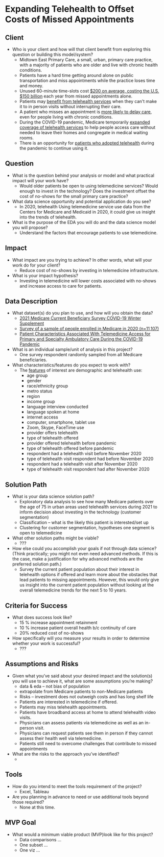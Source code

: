 # Expanding Telehealth to Offset Costs of Missed Appointments 

## Client
* Who is your client and how will that client benefit from exploring this question or building this model/system?<br/>
    * Midtown East Primary Care, a small, urban, primary care practice, with a majority of patients who are older and live with chronic health conditions.  
    * Patients have a hard time getting around alone on public transportation and miss appointments while the practice loses time and money. 
    * Unused 60-minute time-slots cost [$200 on average, costing the U.S. $150 billion](https://www.hcinnovationgroup.com/clinical-it/article/13008175/missed-appointments-cost-the-us-healthcare-system-150b-each-year) each year from missed appointments alone. 
    * Patients may [benefit from telehealth services](https://www.cdc.gov/dhdsp/pubs/telehealth.htm) when they can't make it to in person visits without interrupting their care. 
    * A patient who misses an appointment is [more likely to delay care](https://www.athenahealth.com/knowledge-hub/financial-performance/no-show-effect-even-one-missed-appointment-risks-retention), even for people living with chronic conditions. 
    * During the COVID-19 pandemic, Medicare temporarily [expanded coverage of telehealth services](https://www.medicare.gov/coverage/telehealth) to help people access care without needed to leave their homes and congregate in medical waiting rooms. 
    * There is an opportunity for [patients who adopted telehealth](https://www.ncbi.nlm.nih.gov/pmc/articles/PMC7772717/) during the pandemic to continue using it. 
## Question
* What is the question behind your analysis or model and what practical impact will your work have?<br/>
    * Would older patients be open to using telemedicine services? Would enough to invest in the technology? Does the investment offset the cost of no-shows for the small primary care practice?<br/>
* What data science opportunity and potential application do you see?<br/>
    * In 2020, telehealth Using telemedicine service use data from the Centers for Medicare and Medicaid in 2020, it could give us insight into the trends of telehealth. <br/>
* What is the purpose of the EDA you will do and the data science model you will propose?<br/>
    * Understand the factors that encourage patients to use telemedicine. <br/>
## Impact
* What impact are you trying to achieve? In other words, what will your work do for your client? <br/>
    * Reduce cost of no-shows by investing in telemedicine infrastructure.<br/>
* What is your impact hypothesis? <br/>
    * Investing in telemedicine will lower costs associated with no-shows and increase access to care for patients.<br/> 
## Data Description
* What dataset(s) do you plan to use, and how will you obtain the data? <br/>
    * [2021 Medicare Current Beneficiary Survey COVID-19 Winter Supplement](https://www.cms.gov/Research-Statistics-Data-and-Systems/Downloadable-Public-Use-Files/MCBS-Public-Use-File) 
    * [Survey of a sample of people enrolled in Medicare in 2020 (n=11,107) ](https://www.cms.gov/files/document/2021mcbscovidpufdugwinter.pdf)
    * [Patient Characteristics Associated With Telemedicine Access for Primary and Specialty Ambulatory Care During the COVID-19 Pandemic](https://www.ncbi.nlm.nih.gov/pmc/articles/PMC7772717/)
* What is an individual sample/unit of analysis in this project?<br/>
    * One survey respondent randomly sampled from all Medicare beneficiaries.<br/> 
* What characteristics/features do you expect to work with?<br/>
    * The [features](https://www.cms.gov/files/document/covidpuf32021wtxt.txt) of interest are demographic and telehealth use:
        * age group
        * gender
        * race/ethnicity group
        * metro status
        * region
        * income group
        * language interview conducted
        * language spoken at home
        * internet access
        * computer, smartphone, tablet use
        * Zoom, Skype, FaceTime use
        * provider offers telehealth
        * type of telehealth offered
        * provider offered telehealth before pandemic
        * type of telehealth offered before pandemic
        * respondent had a telehealth visit before November 2020
        * type of telehealth visit respondent had before November 2020
        * respondent had a telehealth visit after November 2020
        * type of telehealth visit respondent had after November 2020   <br/>
    
## Solution Path 
* What is your data science solution path? <br/>
    * Exploratory data analysis to see how many Medicare patients over the age of 75 in urban areas used telehealth services during 2021 to inform decision about investing in the technology (customer segmentation)
    * Classification – what is the likely this patient is interested/set up 
    * Clustering for customer segmentation, hypotheses one segment is open to telemedicine  <br/>
* What other solution paths might be viable?  <br/>
    * ??? <br/> 
* How else could you accomplish your goals if not through data science? (Think practically; you might not even need advanced methods. If this is the case, make a justification for why advanced methods are the preferred solution path.) <br/>
    * Survey the current patient population about their interest in telehealth options if offered and learn more about the obstacles that lead patients to missing appointments. However, this would only give us insight into the current patient population without looking at the overall telemedicine trends for the next 5 to 10 years.  <br/>

## Criteria for Success
* What does success look like?  <br/>
    * 15 % increase appointment retainment 
    * 10 % increase patient overall health b/c continuity of care 
    * 20% reduced cost of no-shows <br/>
* How specifically will you measure your results in order to determine whether your work is successful?  <br/>
    * ??? <br/>

## Assumptions and Risks
* Given what you’ve said about your desired impact and the solution(s) you will use to achieve it, what are some assumptions you’re making? <br/>
    * data & eda – not bias of population
    * extrapolate from Medicare patients to non-Medicare patients
    * Risks – investment does not outweigh costs and has long shelf life  
    * Patients are interested in telemedicine if offered. 
    * Patients may miss telehealth appointments. 
    * Patients have broadband access at home to attend telehealth video visits.
    * Physicians can assess patients via telemedicine as well as an in-person visit.
    * Physicians can request patients see them in person if they cannot assess their health well via telemedicine.
    * Patients still need to overcome challenges that contribute to missed appointments <br/>
* What are the risks to the approach you’ve identified? <br/>
    *    <br/>

## Tools
* How do you intend to meet the tools requirement of the project?<br/>
    * Excel, Tableau <br/>
* Are you planning in advance to need or use additional tools beyond those required?<br/>
    * None at this time.<br/>

## MVP Goal
* What would a minimum viable product (MVP)look like for this project?<br/>
    * Data comparisons ...<br/> 
    * One subset ...<br/>
    * One viz ...<br/>
 